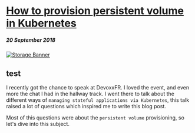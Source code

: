 # [How to provision persistent volume in Kubernetes](/2018/2018-09-20-How-to-provision-persistent-volume-in-Kubernetes/)

##### *20 September 2018*

[![Storage Banner](/2018/assets/images/2018-09-20-How-to-provision-persistent-volume-in-Kubernetes/Storage-Banner.jpg)](/2018/2018-09-20-How-to-provision-persistent-volume-in-Kubernetes/)

## test

I recently got the chance to speak at DevoxxFR. I loved the event, and even more the chat I had in the hallway track. I went there to talk about the different ways of `managing stateful applications via Kubernetes`, this talk raised a lot of questions which inspired me to write this blog post.

Most of this questions were about the `persistent volume` provisioning, so let's dive into this subject.
